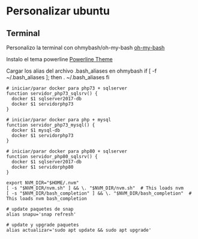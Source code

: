 # Personalizar ubuntu

## Terminal
Personalizo la terminal con ohmybash/oh-my-bash
[oh-my-bash](https://github.com/ohmybash/oh-my-bash)

Instalo el tema powerline
[Powerline Theme](https://github.com/ohmybash/oh-my-bash/tree/master/themes/powerline)

Cargar los alias del archivo .bash_aliases en ohmybash
if [ -f ~/.bash_aliases ]; then
  . ~/.bash_aliases
fi

```
# iniciar/parar docker para php73 + sqlserver
function servidor_php73_sqlsrv() {
  docker $1 sqlserver2017-db
  docker $1 servidorphp73
}

# iniciar/parar docker para php + mysql
function servidor_php73_mysql() {
  docker $1 mysql-db
  docker $1 servidorphp73
}

# iniciar/parar docker para php80 + sqlserver
function servidor_php80_sqlsrv() {
  docker $1 sqlserver2017-db
  docker $1 servidorphp80
}

export NVM_DIR="$HOME/.nvm"
[ -s "$NVM_DIR/nvm.sh" ] && \. "$NVM_DIR/nvm.sh"  # This loads nvm
[ -s "$NVM_DIR/bash_completion" ] && \. "$NVM_DIR/bash_completion"  # This loads nvm bash_completion

# update paquetes de snap
alias snapu='snap refresh'

# update y upgrade paquetes
alias actualizar='sudo apt update && sudo apt upgrade'
```